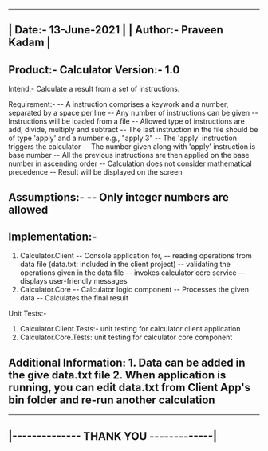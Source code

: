  ---------------------------------------------------------------------------------------------------------------------------
|	Date:-		13-June-2021																								|
|	Author:-	Praveen Kadam																								|
 ---------------------------------------------------------------------------------------------------------------------------

Product:- Calculator
Version:- 1.0
-----------------------------------------------------------------------------------------
Intend:- Calculate a result from a set of instructions.

Requirement:-
	-- A instruction comprises a keywork and a number, separated by a space per line
	-- Any number of instructions can be given
	-- Instructions will be loaded from a file
	-- Allowed type of instructions are add, divide, multiply and subtract
	-- The last instruction in the file should be of type 'apply' and a number e.g., "apply 3"
	-- The 'apply' instruction triggers the calculator
	-- The number given along with 'apply' instruction is base number 
	-- All the previous instructions are then applied on the base number in ascending order
	-- Calculation does not consider mathematical precedence
	-- Result will be displayed on the screen

Assumptions:- 
	-- Only integer numbers are allowed
-----------------------------------------------------------------------------------------

Implementation:-
--------------------
1. Calculator.Client
	-- Console application for,
		-- reading operations from data file (data.txt: included in the client project)
		-- validating the operations given in the data file
		-- invokes calculator core service
		-- displays user-friendly messages
2. Calculator.Core
	-- Calculator logic component
	-- Processes the given data
	-- Calculates the final result
	
Unit Tests:-
1. Calculator.Client.Tests:- unit testing for calculator client application
2. Calculator.Core.Tests: unit testing for calculator core component

Additional Information:
	1. Data can be added in the give data.txt file 
	2. When application is running, you can edit data.txt from Client App's bin folder and re-run another calculation
---------------------------------------------------------------------------------------------------------------------------


 --------------------------------------	
|-------------- THANK YOU -------------|
 --------------------------------------
